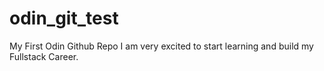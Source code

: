 # odin_git_test

My First Odin Github Repo
I am very excited to start learning and build my Fullstack Career.
